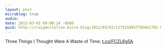 ```yaml
---
layout: post
microblog: true
audio: 
date: 2012-03-01 09:00:24 -0500
guid: http://craigmcclellan.micro.blog/2012/03/01/t175218937703841792.html
---
```

Three Things I Thought Were A Waste of Time: [t.co/FCZL6g5A](http://t.co/FCZL6g5A)
